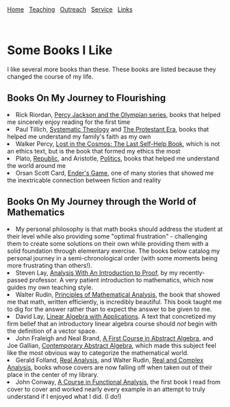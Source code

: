 <html lang="en-US"><head><meta http-equiv="Content-Type" content="text/html; charset=UTF-8"> 
</head>

<body>
<div class="header">
    <a href="/" class="menulink">Home</a>&nbsp;&nbsp;
    <a href="/teaching/" class="menulink">Teaching</a>&nbsp;&nbsp;
    <a href="/outreach/" class="menulink">Outreach</a>&nbsp;&nbsp;
    <a href="/service/" class="menulink">Service</a>&nbsp;&nbsp;
    <!-- <a href="/conferences/" class="menulink">Conferences</a>&nbsp;&nbsp;
    <a href="/contact/" class="menulink">Contact</a>&nbsp;&nbsp;-->
    <a href="/links/" class="menulink">Links</a>&nbsp;&nbsp;
  </div>
 <p><br style="clear: both;"/></p> 

<h1>Some Books I Like</h1>
I like several more books than these. These books are listed because they changed the course of my life.
<h2>Books On My Journey to Flourishing</h2>
<li>Rick Riordan, <a href="https://search.worldcat.org/title/1350959392">Percy Jackson and the Olympian series</a>, books that helped me sincerely enjoy reading for the first time</li>
<li>Paul Tillich, <a href="https://search.worldcat.org/title/936418100">Systematic Theology</a> and <a href="https://search.worldcat.org/title/388285">The Protestant Era</a>, books that helped me understand my family's faith as my own</li>
<li>Walker Percy, <a href="https://search.worldcat.org/title/9280973">Lost in the Cosmos: The Last Self-Help Book</a>, which is not an ethics text, but is the book that formed my ethics the most</li>
<li>Plato, <a href="https://search.worldcat.org/title/861273506">Republic</a>, and Aristotle, <a href="https://search.worldcat.org/title/805831503">Politics</a>, books that helped me understand the world around me</li>
<li>Orsan Scott Card, <a href="https://search.worldcat.org/title/11587088">Ender's Game</a>, one of many stories that showed me the inextricable connection between fiction and reality</li>

<h2>Books On My Journey through the World of Mathematics</h2>
<li>My personal philosophy is that math books should address the student at their level while also providing some "optimal frustration" - challenging them to create some solutions on their own while providing them with a solid foundation through elementary exercise. The books below catalog my personal journey in a semi-chronological order (with some moments being more frustrating than others!).</li>
<li>Steven Lay, <a href="https://search.worldcat.org/title/820111224">Analysis With An Introduction to Proof</a>, by my recently-passed professor. A very patient introduction to mathematics, which now guides my own teaching style.</li>
<li>Walter Rudin, <a href="https://search.worldcat.org/title/1502474">Principles of Mathematical Analysis</a>, the book that showed me that math, written efficiently, is incredibly beautiful. This book taught me to dig for the answer rather than to expect the answer to be given to me.
<li>David Lay, <a href="https://search.worldcat.org/title/57754275">Linear Algebra with Applications</a>. A text that concretized my firm belief that an introductory linear algebra course should <i>not</i> begin with the definition of a vector space.</li>
<li>John Fraleigh and Neal Brand, <a href="https://search.worldcat.org/title/1124778567">A First Course in Abstract Algebra</a>, and Joe Gallian, <a href="https://search.worldcat.org/title/1376854893">Contemporary Abstract Algebra</a>, which made this subject feel like the most obvious way to categorize the mathematical world.</li>
<li>Gerald Folland, <a href="https://search.worldcat.org/title/39849337">Real Analysis</a>, and Walter Rudin, <a href="https://search.worldcat.org/title/13093736">Real and Complex Analysis</a>, books whose covers are now falling off when taken out of their place in the center of my library.</li>
<li>John Conway, <a href="https://search.worldcat.org/title/21195908">A Course in Functional Analysis</a>, the first book I read from cover to cover and worked nearly every example in an attempt to truly understand if I enjoyed what I did. (I do!)</li>
</body>

